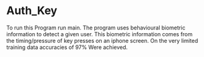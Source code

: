 # Auth_Key

To run this Program run main. The program uses behavioural biometric information to detect a given user. This biometric information comes from the timing/pressure of key presses on an iphone screen. On the very limited training data accuracies of 97% Were achieved. 

